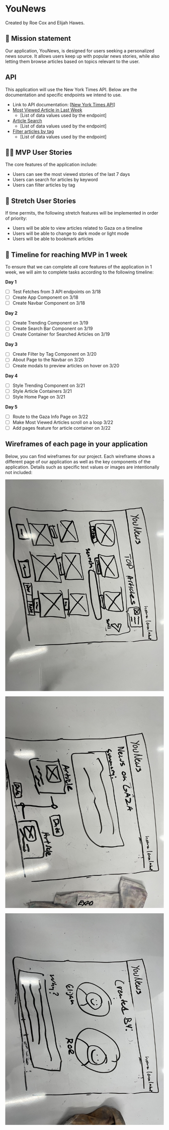 # YouNews

Created by Roe Cox and Elijah Hawes.

## 🚀 Mission statement

Our application, YouNews, is designed for users seeking a personalized news source. It allows users keep up with popular news stories, while also letting them browse articles based on topics relevant to the user.

## API

This application will use the New York Times API. Below are the documentation and specific endpoints we intend to use.

- Link to API documentation: [\[New York Times API\]](https://developer.nytimes.com/apis)
- [Most Viewed Article in Last Week](https://api.nytimes.com/svc/mostpopular/v2/viewed/1.json?api-key=yourkey)
  - [List of data values used by the endpoint]
- [Article Search](/articlesearch.json?q={query}&fq={filter})
  - [List of data values used by the endpoint]
- [Filter articles by tag](http://api.nytimes.com/svc/semantic/v2/concept)
  - [List of data values used by the endpoint]



## 👩‍💻 MVP User Stories

The core features of the application include:

* Users can see the most viewed stories of the last 7 days
* Users can search for articles by keyword
* Users can filter articles by tag

## 🤔 Stretch User Stories

If time permits, the following stretch features will be implemented in order of priority:

* Users will be able to view articles related to Gaza on a timeline 
* Users will be able to change to dark mode or light mode 
* Users will be able to bookmark articles

## 📆 Timeline for reaching MVP in 1 week

To ensure that we can complete all core features of the application in 1 week, we will aim to complete tasks according to the following timeline:

**Day 1**
- [ ] Test Fetches from 3 API endpoints on 3/18
- [ ] Create App Component on 3/18
- [ ] Create Navbar Component on 3/18

**Day 2**
- [ ] Create Trending Component on 3/19
- [ ] Create Search Bar Component on 3/19
- [ ] Create Container for Searched Articles on 3/19

**Day 3**
- [ ] Create Filter by Tag Component on 3/20
- [ ] About Page to the Navbar on 3/20
- [ ] Create modals to preview articles on hover on 3/20

**Day 4**
- [ ] Style Trending Component on 3/21
- [ ] Style Article Containers 3/21
- [ ] Style Home Page on 3/21 

**Day 5**
- [ ] Route to the Gaza Info Page on 3/22
- [ ] Make Most Viewed Articles scroll on a loop 3/22
- [ ] Add pages feature for article container on 3/22

## Wireframes of each page in your application

Below, you can find wireframes for our project. Each wireframe shows a different page of our application as well as the key components of the application. Details such as specific text values or images are intentionally not included:

![Wireframe 1](wireframes/73242107837__0D4F86C8-3A8D-4811-8DDB-A9A7297CFDF3.jpg)

![Wireframe 2](wireframes/73242119921__592DC8FD-AFDA-45B2-B847-D5471678203C.jpg)

![Wireframe 3](wireframes/73242130449__5B2C622D-F405-4F8C-BF44-21BB1BCDB1EB.jpg)